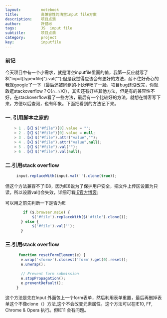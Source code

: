```yaml
---
layout:     	notebook
title:     	    高兼容性的清空input file方案
description:    项目点滴
author:     	許健彬
tags:      	    JS  input file
subtitle:     	项目点滴
category:     	project
key:            inputfile
---
```


### 前记
今天项目中有一个小需求，就是清空inputfile里面的值，我第一反应就写了$("input[type=file]").val("");但是我觉得应该会有更好的方法，耐不住好奇心的我就google了一下（最后还被同组的小伙伴喷了一脸，项目bug还没改完，你就敢逛stackoverflow？O(∩_∩)O），其实还有好些其他方法，但是有的兼容性不好，在stackoverflow看了一些方法，最后有一个比较好的方法，就想在博客写下来，方便以后查阅，也有印象。下面把看到的方法记下来。

###  一. 引用脚本之家的

```javascript	
    > 1 .【√】$("#file")[0].value = "";
    > 2 .【√】$("#file")[0].value = null;
    > 3 .【×】$("#file").attr("value","");
    > 4 .【×】$("#file").attr("value",null);
    > 5 .【√】$("#file").val("");
    > 6 .【√】$("#file").val(null);
```
 
### 二.引用stack overflow
 
```javascript	
     input.replaceWith(input.val('').clone(true));
```
 
 但这个方法兼容不了IE8，因为IE8说为了保护用户安全，把文件上传区设置为只读，所以设置val()会失效，详细可看[IE官方博客](https://blogs.msdn.microsoft.com/ie/2008/07/02/ie8-security-part-v-comprehensive-protection/);
 
 可以用之前先判断一下是否为IE
 
```javascript
        if ($.browser.msie) {
            $('#file').replaceWith($('#file').clone());
       } else {
            $('#file').val('');
       }
```
 
### 三.引用stack overflow

```javascript
      function resetFormElement(e) {
       e.wrap('<form>').closest('form').get(0).reset();
       e.unwrap();
     
       // Prevent form submission
       e.stopPropagation();
       e.preventDefault();
     }
```

这个方法是先在Input 外面包上一个form表单，然后利用表单重置，最后再删掉表单这个不像clone（）方法,这个不会改变元素属性。这个方法可以在IE10, FF, Chrome & Opera 执行。但IE11
会有问题。
